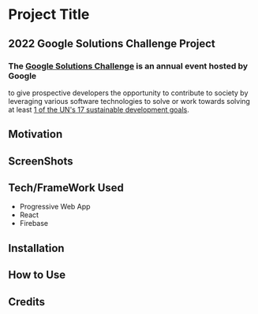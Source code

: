# Project Title

## 2022 Google Solutions Challenge Project

### The [Google Solutions Challenge](https://developers.google.com/community/gdsc-solution-challenge) is an annual event hosted by Google
to give prospective developers the opportunity to contribute to society by leveraging
various software technologies to solve or work towards solving at least [1 of the UN's
17 sustainable development goals](https://www.un.org/sustainabledevelopment/sustainable-development-goals/).

## Motivation

## ScreenShots

## Tech/FrameWork Used

- Progressive Web App
- React
- Firebase

## Installation

## How to Use

## Credits
